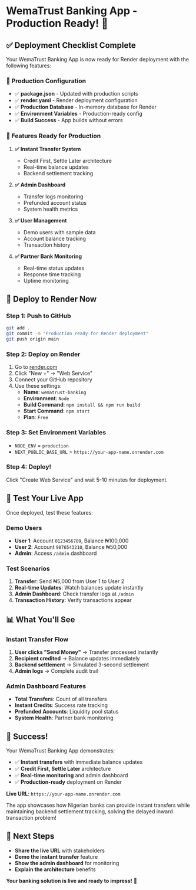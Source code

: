 # WemaTrust Banking App - Production Ready! 🚀

## ✅ **Deployment Checklist Complete**

Your WemaTrust Banking App is now ready for Render deployment with the following features:

### **🔧 Production Configuration**
- ✅ **package.json** - Updated with production scripts
- ✅ **render.yaml** - Render deployment configuration
- ✅ **Production Database** - In-memory database for Render
- ✅ **Environment Variables** - Production-ready config
- ✅ **Build Success** - App builds without errors

### **🎯 Features Ready for Production**

1. **✅ Instant Transfer System**
   - Credit First, Settle Later architecture
   - Real-time balance updates
   - Backend settlement tracking

2. **✅ Admin Dashboard**
   - Transfer logs monitoring
   - Prefunded account status
   - System health metrics

3. **✅ User Management**
   - Demo users with sample data
   - Account balance tracking
   - Transaction history

4. **✅ Partner Bank Monitoring**
   - Real-time status updates
   - Response time tracking
   - Uptime monitoring

## 🚀 **Deploy to Render Now**

### **Step 1: Push to GitHub**
```bash
git add .
git commit -m "Production ready for Render deployment"
git push origin main
```

### **Step 2: Deploy on Render**
1. Go to [render.com](https://render.com)
2. Click "New +" → "Web Service"
3. Connect your GitHub repository
4. Use these settings:
   - **Name**: `wematrust-banking`
   - **Environment**: `Node`
   - **Build Command**: `npm install && npm run build`
   - **Start Command**: `npm start`
   - **Plan**: `Free`

### **Step 3: Set Environment Variables**
- `NODE_ENV` = `production`
- `NEXT_PUBLIC_BASE_URL` = `https://your-app-name.onrender.com`

### **Step 4: Deploy!**
Click "Create Web Service" and wait 5-10 minutes for deployment.

## 🧪 **Test Your Live App**

Once deployed, test these features:

### **Demo Users**
- **User 1**: Account `0123456789`, Balance ₦100,000
- **User 2**: Account `9876543210`, Balance ₦50,000
- **Admin**: Access `/admin` dashboard

### **Test Scenarios**
1. **Transfer**: Send ₦5,000 from User 1 to User 2
2. **Real-time Updates**: Watch balances update instantly
3. **Admin Dashboard**: Check transfer logs at `/admin`
4. **Transaction History**: Verify transactions appear

## 📊 **What You'll See**

### **Instant Transfer Flow**
1. **User clicks "Send Money"** → Transfer processed instantly
2. **Recipient credited** → Balance updates immediately
3. **Backend settlement** → Simulated 3-second settlement
4. **Admin logs** → Complete audit trail

### **Admin Dashboard Features**
- **Total Transfers**: Count of all transfers
- **Instant Credits**: Success rate tracking
- **Prefunded Accounts**: Liquidity pool status
- **System Health**: Partner bank monitoring

## 🎉 **Success!**

Your WemaTrust Banking App demonstrates:
- ✅ **Instant transfers** with immediate balance updates
- ✅ **Credit First, Settle Later** architecture
- ✅ **Real-time monitoring** and admin dashboard
- ✅ **Production-ready** deployment on Render

**Live URL**: `https://your-app-name.onrender.com`

The app showcases how Nigerian banks can provide instant transfers while maintaining backend settlement tracking, solving the delayed inward transaction problem!

## 🔗 **Next Steps**

- **Share the live URL** with stakeholders
- **Demo the instant transfer** feature
- **Show the admin dashboard** for monitoring
- **Explain the architecture** benefits

**Your banking solution is live and ready to impress!** 🚀

